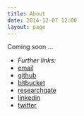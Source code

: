 ```yaml
---
title: About
date: 2014-12-07 12:00
layout: page
---
```


Coming soon ... 


<ul class="list-inline">
<li><em>Further links:</em></li>
<li><a href="mailto:tolgasbox@gmail.com"><i class="fa fa-envelope"></i> email</a></li>
<li><a href="https://github.com/tolgasezer"><i class="fa fa-github"></i> github</a></li>
<li><a href="https://bitbucket.com/tolgasbucket"><i class="fa fa-bitbucket"></i> bitbucket</a></li>
<li><a href="https://www.researchgate.net/profile/Tolga_Sezer"><i class="fa fa-bitbucket"></i> researchgate</a></li>
<li><a href="http://sg.linkedin.com/in/sezertolga/"><i class="fa fa-linkedin-square"></i> linkedin</a></li>
<li><a href="https://twitter.com/TolgaTweets/"><i class="fa fa-twitter"></i> twitter</a></li>
</ul>
